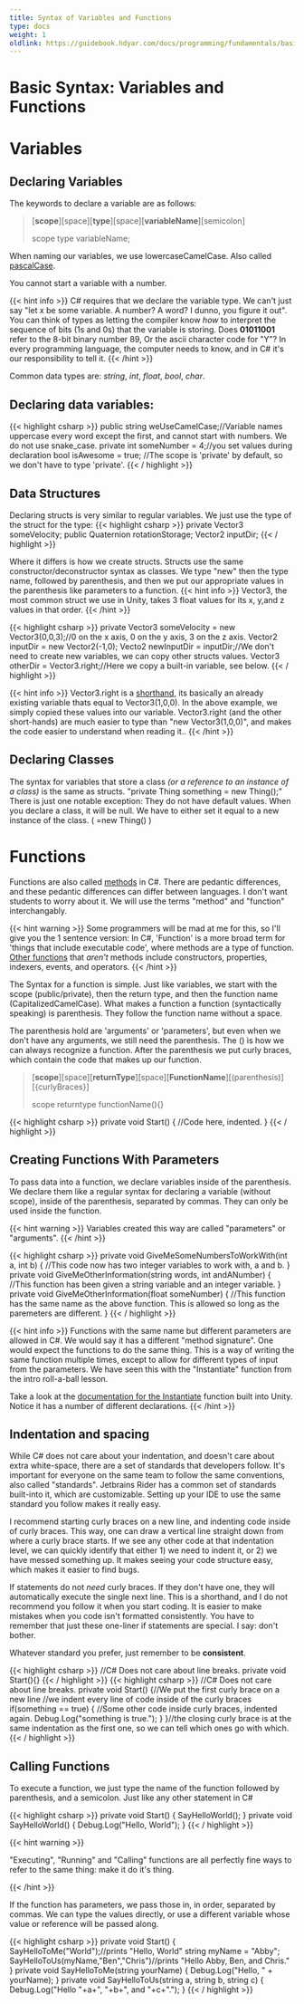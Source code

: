 ```yaml
---
title: Syntax of Variables and Functions
type: docs
weight: 1
oldlink: https://guidebook.hdyar.com/docs/programming/fundamentals/basic-syntax/
---
```

# Basic Syntax: Variables and Functions

# Variables 

## Declaring Variables

The keywords to declare a variable are as follows:
> [**scope**][space][**type**][space][**variableName**][semicolon]
> 
> scope type variableName;

When naming our variables, we use lowercaseCamelCase. Also called [pascalCase](https://en.wikipedia.org/wiki/Camel_case). 

You cannot start a variable with a number.

{{< hint info >}}
C# requires that we  declare the variable type. We can't just say "let x be some variable. A number? A word? I dunno, you figure it out". You can think of types as letting the compiler know *how* to interpret the sequence of bits (1s and 0s) that the variable is storing. Does **01011001** refer to the 8-bit binary number 89,  Or the ascii character code for "Y"? In every programming language, the computer needs to know, and in C# it's our responsibility to tell it.
{{< /hint >}}

Common data types are: *string*, *int*, *float*, *bool*, *char*. 

## Declaring data variables:

{{< highlight csharp >}}
public string weUseCamelCase;//Variable names uppercase every word except the first, and cannot start with numbers. We do not use snake_case.
private int someNumber = 4;//you set values during declaration
bool isAwesome = true; //The scope is 'private' by default, so we don't have to type 'private'. 
{{< / highlight >}}

## Data Structures
Declaring structs is very similar to regular variables. We just use the type of the struct for the type:
{{< highlight csharp >}}
private Vector3 someVelocity;
public Quaternion rotationStorage;
Vector2 inputDir;
{{< / highlight >}}

Where it differs is how we create structs. Structs use the same constructor/deconstructor syntax as classes. We type "new" then the type name, followed by parenthesis, and then we put our appropriate values in the parenthesis like parameters to a function. 
{{< hint info >}}
Vector3, the most common struct we use in Unity, takes 3 float values for its x, y,and z values in that order.
{{< /hint >}}

{{< highlight csharp >}}
private Vector3 someVelocity = new Vector3(0,0,3);//0 on the x axis, 0 on the y axis, 3 on the z axis.
Vector2 inputDir = new Vector2(-1,0);
Vecto2 newInputDir = inputDir;//We don't need to create new variables, we can copy other structs values.
Vector3 otherDir = Vector3.right;//Here we copy a built-in variable, see below.
{{< / highlight >}}

{{< hint info >}}
Vector3.right is a [shorthand](https://docs.unity3d.com/ScriptReference/Vector3-right.html), its basically an already existing variable thats equal to Vector3(1,0,0). In the above example, we simply copied these values into our variable. Vector3.right (and the other short-hands) are much easier to type than "new Vector3(1,0,0)", and makes the code easier to understand when reading it..
{{< /hint >}}

## Declaring Classes
The syntax for variables that store a class *(or a reference to an instance of a class)* is the same as structs. "private Thing something = new Thing();" There is just one notable exception: They do not have default values. When you declare a class, it will be null. We have to either set it equal to a new instance of the class. ( =new Thing() )

# Functions
Functions are also called [methods](https://docs.microsoft.com/en-us/dotnet/csharp/tour-of-csharp/program-building-blocks#methods) in C#. There are pedantic differences, and these pedantic differences can differ between languages. I don't want students to worry about it. We will use the terms "method" and "function" interchangably. 

{{< hint warning >}}
Some programmers will be mad at me for this, so I'll give you the 1 sentence version: In C#, 'Function' is a more broad term for 'things that include executable code', where methods are a type of function. [Other functions](https://docs.microsoft.com/en-us/dotnet/csharp/tour-of-csharp/program-building-blocks#other-function-members) that *aren't* methods include constructors, properties, indexers, events, and operators. 
{{< /hint >}}

The Syntax for a function is simple. Just like variables, we start with the scope (public/private), then the return type, and then the function name (CapitalizedCamelCase). What makes a function a function (syntactically speaking) is parenthesis. They follow the function name without a space.

The parenthesis hold are 'arguments' or 'parameters', but even when we don't have any arguments, we still need the parenthesis. The () is how we can always recognize a function. After the parenthesis we put curly braces, which contain the code that makes up our function.

> [**scope**][space][**returnType**][space][**FunctionName**][(parenthesis)][{curlyBraces}]
> 
> scope returntype functionName(){}

{{< highlight csharp >}}
private void Start()
{
	//Code here, indented.
}
{{< / highlight >}}

## Creating Functions With Parameters
To pass data into a function, we declare variables inside of the parenthesis. We declare them like a regular syntax for declaring a variable (without scope), inside of the parenthesis, separated by commas. They can only be used inside the function.

{{< hint warning >}}
Variables created this way are called "parameters" or "arguments".
{{< /hint >}}

{{< highlight csharp >}}
private void GiveMeSomeNumbersToWorkWith(int a, int b)
{
	//This code now has two integer variables to work with, a and b.
}
private void GiveMeOtherInformation(string words, int andANumber)
{
	//This function has been given a string variable and an integer variable.
}
private void GiveMeOtherInformation(float someNumber)
{
	//This function has the same name as the above function. This is allowed so long as the paremeters are different.
}
{{< / highlight >}}

{{< hint info >}}
Functions with the same name but different parameters are allowed in C#. We would say it has a different "method signature". One would expect the functions to do the same thing. This is a way of writing the same function multiple times, except to allow for different types of input from the parameters. We have seen this with the "Instantiate" function from the intro roll-a-ball lesson.

Take a look at the [documentation for the Instantiate](https://docs.unity3d.com/ScriptReference/Object.Instantiate.html) function built into Unity. Notice it has a number of different declarations. {{< /hint >}}

## Indentation and spacing
While C# does not care about your indentation, and doesn't care about extra white-space, there are a set of standards that developers follow. It's important for everyone on the same team to follow the same conventions, also called "standards". Jetbrains Rider has a common set of standards built-into it, which are customizable. Setting up your IDE to use the same standard you follow makes it really easy.

I recommend starting curly braces on a new line, and indenting code inside of curly braces. This way, one can draw a vertical line straight down from where a curly brace starts. If we see any other code at that indentation level, we can quickly identify that either 1) we need to indent it, or 2) we have messed something up. It makes seeing your code structure easy, which makes it easier to find bugs. 

If statements do not _need_ curly braces. If they don't have one, they will automatically execute the single next line. This is a shorthand, and I do not recommend you follow it when you start coding. It is easier to make mistakes when you code isn't formatted consistently. You have to remember that just these one-liner if statements are special. I say: don't bother.

Whatever standard you prefer, just remember to be **consistent**.

{{< highlight csharp >}}
//C# Does not care about line breaks.
private void Start(){}
{{< / highlight >}}
{{< highlight csharp >}}
//C# Does not care about line breaks.
private void Start()
{//We put the first curly brace on a new line
	//we indent every line of code inside of the curly braces
	if(something == true)
	{
		//Some other code inside curly braces, indented again.
		Debug.Log("something is true.");
	}
}//the closing curly brace is at the same indentation as the first one, so we can tell which ones go with which.
{{< / highlight >}}

## Calling Functions
To execute a function, we just type the name of the function followed by parenthesis, and a semicolon. Just like any other statement in C#

{{< highlight csharp >}}
private void Start()
{
	SayHelloWorld();
}
private void SayHelloWorld()
{
	Debug.Log("Hello, World");
}
{{< / highlight >}}

{{< hint warning >}}

"Executing", "Running" and "Calling" functions are all perfectly fine ways to refer to the same thing: make it do it's thing.

{{< /hint >}}

If the function has parameters, we pass those in, in order, separated by commas. We can type the values directly, or use a different variable whose value or reference will be passed along.

{{< highlight csharp >}}
private void Start()
{
	SayHelloToMe("World");//prints "Hello, World"
    string myName = "Abby";
    SayHelloToUs(myName,"Ben","Chris")//prints "Hello Abby, Ben, and Chris."
}
private void SayHelloToMe(string yourName)
{
	Debug.Log("Hello, " + yourName);
}
private void SayHelloToUs(string a, string b, string c)
{
	Debug.Log("Hello "+a+", "+b+", and "+c+".");
}
{{< / highlight >}}
